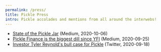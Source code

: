 ```yaml
---
permalink: /press/
title: Pickle Press
intro: Pickle accolades and mentions from all around the interwebs!
---
```


- [State of the Pickle Jar](https://medium.com/the-pickle-press/state-of-the-pickle-jar-e50ea9dbc02f) (Medium, 2020-10-06)
- [Pickle Finance is the biggest dill since YFI](https://medium.com/@coinsweetmike/pickle-finance-is-the-biggest-dill-since-yfi-learn-why-8a76c828c1a4) (Medium, 2020-09-25)
- [Investor Tyler Reynold's bull case for Pickle](https://twitter.com/tbr90/status/1306763067523506176?s=21) (Twitter, 2020-09-18)

